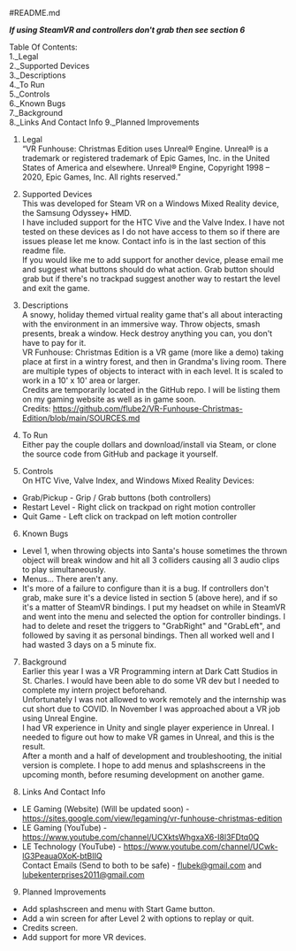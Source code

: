 #README.md
  
  ***If using SteamVR and controllers don't grab then see section 6***
  
Table Of Contents:  
1._Legal  
2._Supported Devices  
3._Descriptions  
4._To Run  
5._Controls  
6._Known Bugs  
7._Background  
8._Links And Contact Info
9._Planned Improvements
  
  
  
1. Legal  
“VR Funhouse: Christmas Edition uses Unreal® Engine. Unreal® is a trademark or registered trademark of Epic Games, Inc. in the United States of America and elsewhere.
Unreal® Engine, Copyright 1998 – 2020, Epic Games, Inc. All rights reserved.”  
  
  
2. Supported Devices  
This was developed for Steam VR on a Windows Mixed Reality device, the Samsung Odyssey+ HMD.  
I have included support for the HTC Vive and the Valve Index. I have not tested on these devices as I do not have access to them so if there are issues please let me know. Contact info is in the last section of this readme file.  
If you would like me to add support for another device, please email me and suggest what buttons should do what action. Grab button should grab but if there's no trackpad suggest another way to restart the level and exit the game.  
  
  
3. Descriptions  
A snowy, holiday themed virtual reality game that's all about interacting with the environment in an immersive way. Throw objects, smash presents, break a window. Heck destroy anything you can, you don't have to pay for it.  
VR Funhouse: Christmas Edition is a VR game (more like a demo) taking place at first in a wintry forest, and then in Grandma's living room. There are multiple types of objects to interact with in each level. It is scaled to work in a 10' x 10' area or larger.  
Credits are temporarily located in the GitHub repo. I will be listing them on my gaming website as well as in game soon.  
Credits: https://github.com/flube2/VR-Funhouse-Christmas-Edition/blob/main/SOURCES.md  
  
  
4. To Run  
Either pay the couple dollars and download/install via Steam, or clone the source code from GitHub and package it yourself.  
  
  
5. Controls  
On HTC Vive, Valve Index, and Windows Mixed Reality Devices:  
- Grab/Pickup - Grip / Grab buttons (both controllers)  
- Restart Level - Right click on trackpad on right motion controller  
- Quit Game - Left click on trackpad on left motion controller
  
  
6. Known Bugs  
- Level 1, when throwing objects into Santa's house sometimes the thrown object will break window and hit all 3 colliders causing all 3 audio clips to play simultaneously.  
- Menus... There aren't any.  
- It's more of a failure to configure than it is a bug. If controllers don't grab, make sure it's a device listed in section 5 (above here), and if so it's a matter of SteamVR bindings. I put my headset on while in SteamVR and went into the menu and selected the option for controller bindings. I had to delete and reset the triggers to "GrabRight" and "GrabLeft", and followed by saving it as personal bindings. Then all worked well and I had wasted 3 days on a 5 minute fix.
  
  
7. Background  
Earlier this year I was a VR Programming intern at Dark Catt Studios in St. Charles. I would have been able to do some VR dev but I needed to complete my intern project beforehand.  
Unfortunately I was not allowed to work remotely and the internship was cut short due to COVID. In November I was approached about a VR job using Unreal Engine.  
I had VR experience in Unity and single player experience in Unreal. I needed to figure out how to make VR games in Unreal, and this is the result.  
After a month and a half of development and troubleshooting, the initial version is complete. I hope to add menus and splashscreens in the upcoming month, before resuming development on another game.   
  
  
8. Links And Contact Info  
- LE Gaming (Website) (Will be updated soon) -  https://sites.google.com/view/legaming/vr-funhouse-christmas-edition  
- LE Gaming (YouTube) -  https://www.youtube.com/channel/UCXktsWhgxaX6-I8l3FDtq0Q  
- LE Technology (YouTube) - https://www.youtube.com/channel/UCwk-lG3Peaua0XoK-btBIIQ  
Contact Emails (Send to both to be safe) - flubek@gmail.com and lubekenterprises2011@gmail.com  


9. Planned Improvements  
- Add splashscreen and menu with Start Game button.
- Add a win screen for after Level 2 with options to replay or quit.
- Credits screen.
- Add support for more VR devices.
